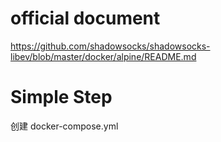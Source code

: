 # official document

https://github.com/shadowsocks/shadowsocks-libev/blob/master/docker/alpine/README.md


# Simple Step

创建 docker-compose.yml